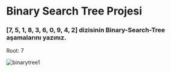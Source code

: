 # Binary Search Tree Projesi

### [7, 5, 1, 8, 3, 6, 0, 9, 4, 2] dizisinin Binary-Search-Tree aşamalarını yazınız.

Root: 7

![binarytree1](https://user-images.githubusercontent.com/80070068/195986857-33e6730a-79eb-4e56-9601-8f268aa05778.png)
